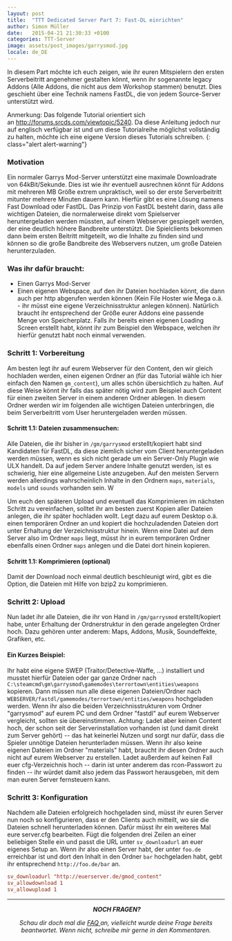 ```yaml
---
layout: post
title:  "TTT Dedicated Server Part 7: Fast-DL einrichten"
author: Simon Müller
date:   2015-04-21 21:30:33 +0100
categories: TTT-Server
image: assets/post_images/garrysmod.jpg
locale: de_DE
---
```


In diesem Part möchte ich euch zeigen, wie ihr euren Mitspielern den ersten Serverbeitritt angenehmer gestalten könnt, wenn ihr sogenannte legacy Addons (Alle Addons, die nicht aus dem Workshop stammen) benutzt. Dies geschieht über eine Technik namens FastDL, die von jedem Source-Server unterstützt wird.

<!--more-->

Anmerkung: Das folgende Tutorial orientiert sich an <http://forums.srcds.com/viewtopic/5240>. Da diese Anleitung jedoch nur auf englisch verfügbar ist und um diese Tutorialreihe möglichst vollständig zu halten, möchte ich eine eigene Version dieses Tutorials schreiben.
{: class="alert alert-warning"}

### Motivation

Ein normaler Garrys Mod-Server unterstützt eine maximale Downloadrate von 64kBit/Sekunde. Dies ist wie ihr eventuell ausrechnen könnt für Addons mit mehreren MB Größe extrem unpraktisch, weil so der erste Serverbeitritt mitunter mehrere Minuten dauern kann. Hierfür gibt es eine Lösung namens Fast Download oder FastDL. Das Prinzip von FastDL besteht darin, dass alle wichtigen Dateien, die normalerweise direkt vom Spielserver heruntergeladen werden müssten, auf einem Webserver gespiegelt werden, der eine deutlich höhere Bandbreite unterstützt. Die Spielclients bekommen dann beim ersten Beitritt mitgeteilt, wo die Inhalte zu finden sind und können so die große Bandbreite des Webservers nutzen, um große Dateien herunterzuladen.

### Was ihr dafür braucht:

-   Einen Garrys Mod-Server
-   Einen eigenen Webspace, auf den ihr Dateien hochladen könnt, die dann auch per http abgerufen werden können (Kein File Hoster wie Mega o.ä. - ihr müsst eine eigene Verzeichnisstruktur anlegen können). Natürlich braucht ihr entsprechend der Größe eurer Addons eine passende Menge von Speicherplatz. Falls ihr bereits einen eigenen Loading Screen erstellt habt, könnt ihr zum Beispiel den Webspace, welchen ihr hierfür genutzt habt noch einmal verwenden.

### Schritt 1: Vorbereitung

Am besten legt ihr auf eurem Webserver für den Content, den wir gleich hochladen werden, einen eigenen Ordner an (für das Tutorial wähle ich hier einfach den Namen `gm_content`), um alles schön übersichtlich zu halten. Auf diese Weise könnt ihr falls das später nötig wird zum Beispiel auch Content für einen zweiten Server in einem anderen Ordner ablegen. In diesem Ordner werden wir im folgenden alle wichtigen Dateien unterbringen, die beim Serverbeitritt vom User heruntergeladen werden müssen.


#### Schritt 1.1: Dateien zusammensuchen: 
Alle Dateien, die ihr bisher in `/gm/garrysmod` erstellt/kopiert habt sind Kandidaten für FastDL, da diese ziemlich sicher vom Client heruntergeladen werden müssen, wenn es sich nicht gerade um ein Server-Only Plugin wie ULX handelt.  Da auf jedem Server andere Inhalte genutzt werden, ist es schwierig, hier eine allgemeine Liste anzugeben. Auf den meisten Servern werden allerdings wahrscheinlich Inhalte in den Ordnern `maps`, `materials`, `models` und `sounds` vorhanden sein. W 

Um euch den späteren Upload und eventuell das Komprimieren im nächsten Schritt zu vereinfachen, solltet ihr am besten zuerst Kopien aller Dateien anlegen, die ihr später hochladen wollt. Legt dazu auf eurem Desktop o.ä. einen temporären Ordner an und kopiert die hochzuladenden Dateien dort unter Erhaltung der Verzeichnisstruktur hinein. Wenn eine Datei auf dem Server also im Ordner `maps` liegt, müsst ihr in eurem temporären Ordner ebenfalls einen Ordner `maps` anlegen und die Datei dort hinein kopieren.


#### Schritt 1.1: Komprimieren (optional)
Damit der Download noch einmal deutlich beschleunigt wird, gibt es die Option, die Dateien mit Hilfe von bzip2 zu komprimieren. 

### Schritt 2: Upload

Nun ladet ihr alle Dateien, die ihr von Hand in `/gm/garrysmod` erstellt/kopiert habe, unter Erhaltung der Ordnerstruktur in den gerade angelegten Ordner hoch. Dazu gehören unter anderem: Maps, Addons, Musik, Soundeffekte, Grafiken, etc.

#### Ein Kurzes Beispiel:

Ihr habt eine eigene SWEP (Traitor/Detective-Waffe, ...) installiert und musstet hierfür Dateien oder gar ganze Ordner nach `C:\steamcmd\gm\garrysmod\gamemodes\terrortown\entities\weapons` kopieren. Dann müssen nun alle diese eigenen Dateien/Ordner nach `WEBSERVER/fastdl/gamemodes/terrortown/entities/weapons` hochgeladen werden. Wenn ihr also die beiden Verzeichnisstrukturen vom Ordner "garrysmod" auf eurem PC und dem Ordner "fastdl" auf eurem Webserver vergleicht, sollten sie übereinstimmen. Achtung: Ladet aber keinen Content hoch, der schon seit der Serverinstallation vorhanden ist (und damit direkt zum Server gehört) -- das hat keinerlei Nutzen und sorgt nur dafür, dass die Spieler unnötige Dateien herunterladen müssen. Wenn ihr also keine eigenen Dateien im Ordner "materials" habt, braucht ihr diesen Ordner auch nicht auf eurem Webserver zu erstellen. Ladet außerdem auf keinen Fall euer cfg-Verzeichnis hoch -- darin ist unter anderem das rcon-Passwort zu finden -- ihr würdet damit also jedem das Passwort herausgeben, mit dem man euren Server fernsteuern kann.

### Schritt 3: Konfiguration

Nachdem alle Dateien erfolgreich hochgeladen sind, müsst ihr euren Server nun noch so konfigurieren, dass er den Clients auch mitteilt, wo sie die Dateien schnell herunterladen können.
Dafür müsst ihr ein weiteres Mal eure server.cfg bearbeiten. Fügt die folgenden drei Zeilen an einer beliebigen Stelle ein und passt die URL unter `sv_downloadurl` an euer eigenes Setup an. Wenn ihr also einen Server habt, der unter `foo.de` erreichbar ist und dort den Inhalt in den Ordner `bar` hochgeladen habt, gebt ihr entsprechend `http://foo.de/bar` an.

~~~ conf
sv_downloadurl "http://euerserver.de/gmod_content"
sv_allowdownload 1
sv_allowupload 1
~~~

---
<p style="text-align: center;"> <em><strong>NOCH FRAGEN?</strong></em></p>
<p style="text-align: center;"><em>Schau dir doch mal die <a title="Garrys mod TTT Dedicated Server erstellen – Part 7: F.A.Q/Troubleshooting" href="{%post_url de/ttt/2015-11-03-ttt-server-part-8-faq %}">FAQ </a>an, vielleicht wurde deine Frage bereits beantwortet. Wenn nicht, schreibe mir gerne in den Kommentaren.</em></p>
&nbsp;